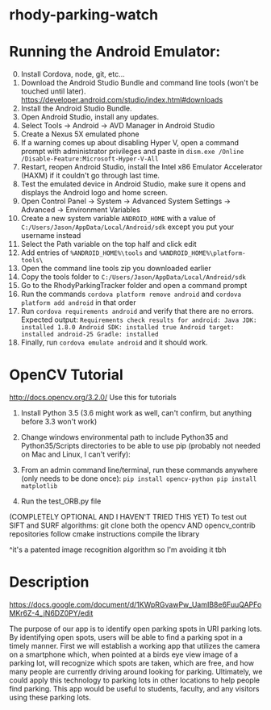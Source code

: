 # rhody-parking-watch

# Running the Android Emulator:
0. Install Cordova, node, git, etc...
1. Download the Android Studio Bundle and command line tools (won't be touched until later). https://developer.android.com/studio/index.html#downloads
2. Install the Android Studio Bundle.
3. Open Android Studio, install any updates.
4. Select Tools -> Android -> AVD Manager in Android Studio
5. Create a Nexus 5X emulated phone
6. If a warning comes up about disabling Hyper V, open a command prompt with administrator privileges and paste in `dism.exe /Online /Disable-Feature:Microsoft-Hyper-V-All`
7. Restart, reopen Android Studio, install the Intel x86 Emulator Accelerator (HAXM) if it couldn't go through last time.
8. Test the emulated device in Android Studio, make sure it opens and displays the Android logo and home screen.
9. Open Control Panel -> System -> Advanced System Settings -> Advanced -> Environment Variables
10. Create a new system variable `ANDROID_HOME` with a value of `C:/Users/Jason/AppData/Local/Android/sdk` except you put your username instead
11. Select the Path variable on the top half and click edit
12. Add entries of `%ANDROID_HOME%\tools` and `%ANDROID_HOME%\platform-tools\`
13. Open the command line tools zip you downloaded earlier
14. Copy the tools folder to `C:/Users/Jason/AppData/Local/Android/sdk`
15. Go to the RhodyParkingTracker folder and open a command prompt
16. Run the commands `cordova platform remove android` and `cordova platform add android` in that order
17. Run `cordova requirements android` and verify that there are no errors. Expected output:
  `Requirements check results for android:
  Java JDK: installed 1.8.0
  Android SDK: installed true
  Android target: installed android-25
  Gradle: installed`
17. Finally, run `cordova emulate android` and it should work.

# OpenCV Tutorial

http://docs.opencv.org/3.2.0/ Use this for tutorials

1. Install Python 3.5 (3.6 might work as well, can't confirm, but anything before 3.3 won't work)

2. Change windows environmental path to include Python35 and Python35/Scripts directories to be able to use pip (probably not needed on Mac and Linux, I can't verify):

3. From an admin command line/terminal, run these commands anywhere (only needs to be done once):
`pip install opencv-python
pip install matplotlib`

4. Run the test_ORB.py file

(COMPLETELY OPTIONAL AND I HAVEN'T TRIED THIS YET) To test out SIFT and SURF algorithms:
git clone both the opencv AND opencv_contrib repositories
follow cmake instructions
compile the library

^it's a patented image recognition algorithm so I'm avoiding it tbh

# Description

https://docs.google.com/document/d/1KWpRGvawPw_UamIB8e6FuuQAPFoMKr6Z-4_jN6DZ0PY/edit

The purpose of our app is to identify open parking spots in URI parking lots. By identifying open spots, users will be able to find a parking spot in a timely manner. First we will establish a working app that utilizes the camera on a smartphone which, when pointed at a birds eye view image of a parking lot, will recognize which spots are taken, which are free, and how many people are currently driving around looking for parking. Ultimately, we could apply this technology to parking lots in other locations to help people find parking. This app would be useful to students, faculty, and any visitors using these parking lots.
